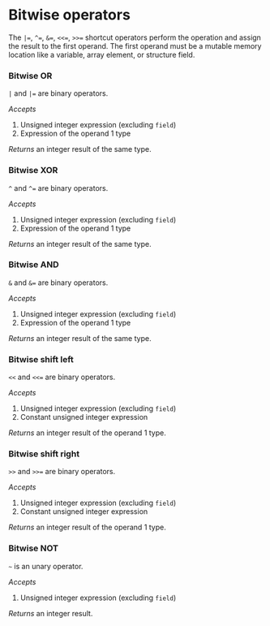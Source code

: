 # Bitwise operators

The `|=`, `^=`, `&=`, `<<=`, `>>=` shortcut operators perform the operation
and assign the result to the first operand. The first operand must be a mutable
memory location like a variable, array element, or structure field.

### Bitwise OR

`|` and `|=` are binary operators.

*Accepts*
1. Unsigned integer expression (excluding `field`)
2. Expression of the operand 1 type

*Returns* an integer result of the same type.

### Bitwise XOR

`^` and `^=` are binary operators.

*Accepts*
1. Unsigned integer expression (excluding `field`)
2. Expression of the operand 1 type

*Returns* an integer result of the same type.

### Bitwise AND

`&` and `&=` are binary operators.

*Accepts*
1. Unsigned integer expression (excluding `field`)
2. Expression of the operand 1 type

*Returns* an integer result of the same type.

### Bitwise shift left

`<<` and `<<=` are binary operators.

*Accepts*
1. Unsigned integer expression (excluding `field`)
2. Constant unsigned integer expression

*Returns* an integer result of the operand 1 type.

### Bitwise shift right

`>>` and `>>=` are binary operators.

*Accepts*
1. Unsigned integer expression (excluding `field`)
2. Constant unsigned integer expression

*Returns* an integer result of the operand 1 type.

### Bitwise NOT

`~` is an unary operator.

*Accepts*
1. Unsigned integer expression (excluding `field`)

*Returns* an integer result.

